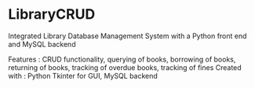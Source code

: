 # LibraryCRUD
Integrated Library Database Management System with a Python front end and MySQL backend 

Features : CRUD functionality, querying of books, borrowing of books, returning of books, tracking of overdue books, tracking of fines
Created with : Python Tkinter for GUI, MySQL backend

